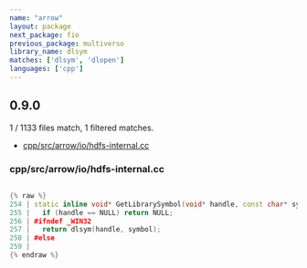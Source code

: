 ```yaml
---
name: "arrow"
layout: package
next_package: fio
previous_package: multiverso
library_name: dlsym
matches: ['dlsym', 'dlopen']
languages: ['cpp']
---
```

## 0.9.0
1 / 1133 files match, 1 filtered matches.

 - [cpp/src/arrow/io/hdfs-internal.cc](#cppsrcarrowiohdfs-internalcc)

### cpp/src/arrow/io/hdfs-internal.cc

```cpp

{% raw %}
254 | static inline void* GetLibrarySymbol(void* handle, const char* symbol) {
255 |   if (handle == NULL) return NULL;
256 | #ifndef _WIN32
257 |   return dlsym(handle, symbol);
258 | #else
259 | 
{% endraw %}

```